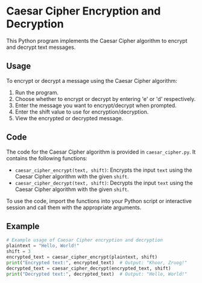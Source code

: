 # Caesar Cipher Encryption and Decryption

This Python program implements the Caesar Cipher algorithm to encrypt and decrypt text messages.

## Usage

To encrypt or decrypt a message using the Caesar Cipher algorithm:

1. Run the program.
2. Choose whether to encrypt or decrypt by entering 'e' or 'd' respectively.
3. Enter the message you want to encrypt/decrypt when prompted.
4. Enter the shift value to use for encryption/decryption.
5. View the encrypted or decrypted message.

## Code

The code for the Caesar Cipher algorithm is provided in `caesar_cipher.py`. It contains the following functions:

- `caesar_cipher_encrypt(text, shift)`: Encrypts the input `text` using the Caesar Cipher algorithm with the given `shift`.
- `caesar_cipher_decrypt(text, shift)`: Decrypts the input `text` using the Caesar Cipher algorithm with the given `shift`.

To use the code, import the functions into your Python script or interactive session and call them with the appropriate arguments.

## Example

```python
# Example usage of Caesar Cipher encryption and decryption
plaintext = "Hello, World!"
shift = 3
encrypted_text = caesar_cipher_encrypt(plaintext, shift)
print("Encrypted text:", encrypted_text)  # Output: "Khoor, Zruog!"
decrypted_text = caesar_cipher_decrypt(encrypted_text, shift)
print("Decrypted text:", decrypted_text)  # Output: "Hello, World!"
